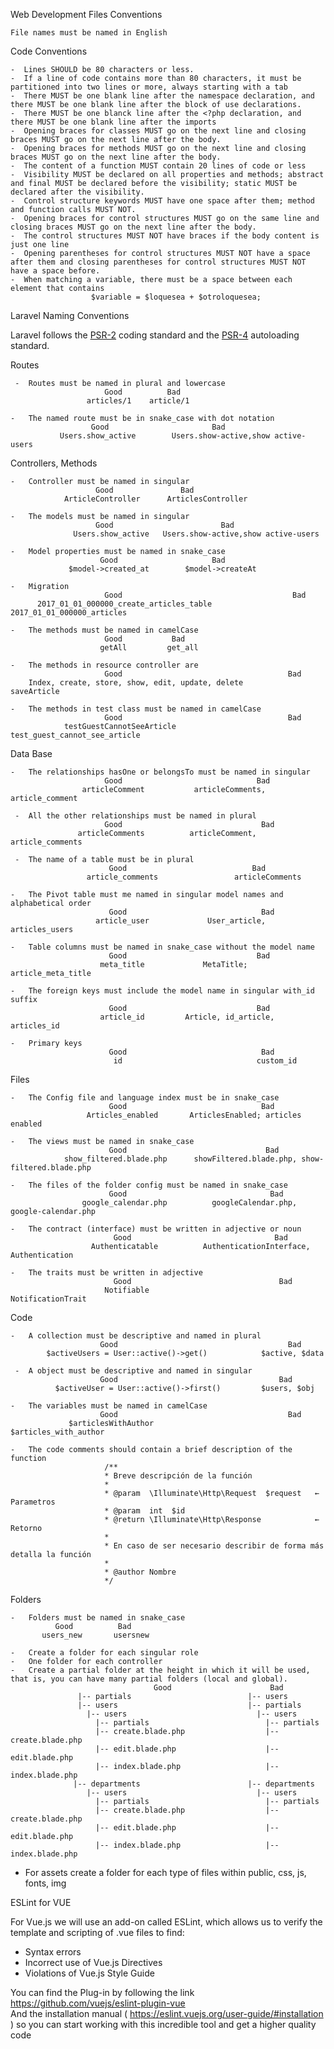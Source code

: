 Web Development 
Files Conventions

  	File names must be named in English

Code Conventions

    -  Lines SHOULD be 80 characters or less.
    -  If a line of code contains more than 80 characters, it must be partitioned into two lines or more, always starting with a tab
    -  There MUST be one blank line after the namespace declaration, and there MUST be one blank line after the block of use declarations.
    -  There MUST be one blanck line after the <?php declaration, and there MUST be one blank line after the imports
    -  Opening braces for classes MUST go on the next line and closing braces MUST go on the next line after the body.
    -  Opening braces for methods MUST go on the next line and closing braces MUST go on the next line after the body.
    -  The content of a function MUST contain 20 lines of code or less
    -  Visibility MUST be declared on all properties and methods; abstract and final MUST be declared before the visibility; static MUST be declared after the visibility.
    -  Control structure keywords MUST have one space after them; method and function calls MUST NOT.
    -  Opening braces for control structures MUST go on the same line and closing braces MUST go on the next line after the body.
    -  The control structures MUST NOT have braces if the body content is just one line
    -  Opening parentheses for control structures MUST NOT have a space after them and closing parentheses for control structures MUST NOT have a space before.
    -  When matching a variable, there must be a space between each element that contains
                      $variable = $loquesea + $otroloquesea;
Laravel Naming Conventions
 
 Laravel follows the [PSR-2](https://github.com/php-fig/fig-standards/blob/master/accepted/PSR-2-coding-style-guide.md) coding standard and the [PSR-4](https://github.com/php-fig/fig-standards/blob/master/accepted/PSR-4-autoloader.md) autoloading standard.
	
   Routes
	 
	 -	Routes must be named in plural and lowercase
                         Good	       Bad
                     articles/1	   article/1

    -	The named route must be in snake_case with dot notation
                      Good	                     Bad
               Users.show_active    	Users.show-active,show active-users

   Controllers, Methods

    -	Controller must be named in singular
                       Good	              Bad
                ArticleController	   ArticlesController

    -	The models must be named in singular
                       Good	                       Bad
                  Users.show_active	  Users.show-active,show active-users

    -	Model properties must be named in snake_case
                        Good	                 Bad
                 $model->created_at	       $model->createAt

    -	Migration
                         Good	                                   Bad
          2017_01_01_000000_create_articles_table	    2017_01_01_000000_articles

    -	The methods must be named in camelCase
                         Good          	Bad
                        getAll	       get_all

    -	The methods in resource controller are
                         Good	                                  Bad
        Index, create, store, show, edit, update, delete	    saveArticle

    -	The methods in test class must be named in camelCase
                         Good	                                  Bad
                testGuestCannotSeeArticle	           test_guest_cannot_see_article

  Data Base

    -	The relationships hasOne or belongsTo must be named in singular
                         Good	                           Bad
                    articleComment	         articleComments, article_comment

     -	All the other relationships must be named in plural
                         Good	                            Bad
                   articleComments	        articleComment, article_comments

     -	The name of a table must be in plural
                          Good                            Bad
                     article_comments	              articleComments

    -	The Pivot table must me named in singular model names and alphabetical order
                          Good                           	Bad
                       article_user         	User_article, articles_users

    -	Table columns must be named in snake_case without the model name
                          Good	                           Bad
                        meta_title	           MetaTitle; article_meta_title

    -	The foreign keys must include the model name in singular with_id suffix
                          Good	                           Bad
                        article_id	       Article, id_article, articles_id

    -	Primary keys 
                          Good	                            Bad
                           id	                           custom_id
Files

    -	The Config file and language index must be in snake_case
                          Good	                            Bad
                     Articles_enabled     	ArticlesEnabled; articles enabled

    -	The views must be named in snake_case
                          Good	                             Bad
                show_filtered.blade.php	     showFiltered.blade.php, show-filtered.blade.php

    -	The files of the folder config must be named in snake_case 
                          Good	                              Bad
                    google_calendar.php	         googleCalendar.php, google-calendar.php

    -	The contract (interface) must be written in adjective or noun
                           Good	                               Bad
                      Authenticatable	       AuthenticationInterface, Authentication

    -	The traits must be written in adjective
                           Good                                	Bad
                         Notifiable	                      NotificationTrait

  Code

    -	A collection must be descriptive and named in plural
                        Good	                                  Bad
            $activeUsers = User::active()->get()	        $active, $data

     -	A object must be descriptive and named in singular
                        Good                                   	Bad
              $activeUser = User::active()->first()       	$users, $obj

    -	The variables must be named in camelCase
                        Good	                                  Bad
                 $articlesWithAuthor                	$articles_with_author

    -	The code comments should contain a brief description of the function
                         /**
                         * Breve descripción de la función
                         *
                         * @param  \Illuminate\Http\Request  $request  	← Parametros
                         * @param  int  $id
                         * @return \Illuminate\Http\Response 			← Retorno
                         * 
                         * En caso de ser necesario describir de forma más detalla la función
                         *
                         * @author Nombre
                         */
												 
Folders
  
  	-	Folders must be named in snake_case
              Good	        Bad
           users_new	   usersnew

    -	Create a folder for each singular role
    -	One folder for each controller
    -	Create a partial folder at the height in which it will be used, that is, you can have many partial folders (local and global).
                                    Good	                  Bad
                   |-- partials                          |-- users
                   |-- users                             |-- partials
                     |-- users                             |-- users
                       |-- partials                          |-- partials
                       |-- create.blade.php                  |-- create.blade.php
                       |-- edit.blade.php                    |-- edit.blade.php
                       |-- index.blade.php                   |-- index.blade.php
                  |-- departments                        |-- departments 
                     |-- users                             |-- users     
                       |-- partials                          |-- partials
                       |-- create.blade.php                  |-- create.blade.php
                       |-- edit.blade.php                    |-- edit.blade.php
                       |-- index.blade.php                   |-- index.blade.php
	

-	For assets create a folder for each type of files within public, css, js, fonts, img

ESLint for VUE

For Vue.js we will use an add-on called ESLint, which allows us to verify the template and scripting of .vue files to find:

   -	Syntax errors
   -	Incorrect use of Vue.js Directives
   -	Violations of Vue.js Style Guide

You can find the Plug-in by following the link   https://github.com/vuejs/eslint-plugin-vue  
And the installation manual  ( https://eslint.vuejs.org/user-guide/#installation ) so you can start working with this incredible tool and get a higher quality code

											


